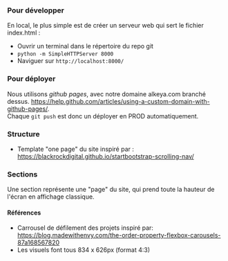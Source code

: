 ### Pour développer
En local, le plus simple est de créer un serveur web qui sert le fichier index.html :
* Ouvrir un terminal dans le répertoire du repo git
* `python -m SimpleHTTPServer 8000`
* Naviguer sur `http://localhost:8000/`

### Pour déployer
Nous utilisons _github pages_, avec notre domaine alkeya.com branché dessus. https://help.github.com/articles/using-a-custom-domain-with-github-pages/.  
Chaque `git push` est donc un déployer en PROD automatiquement.

### Structure
* Template "one page" du site inspiré par : https://blackrockdigital.github.io/startbootstrap-scrolling-nav/  

### Sections
Une section représente une "page" du site, qui prend toute la hauteur de l'écran en affichage classique.
#### Références
* Carrousel de défilement des projets inspiré par: https://blog.madewithenvy.com/the-order-property-flexbox-carousels-87a168567820
* Les visuels font tous 834 x 626px (format 4:3)
